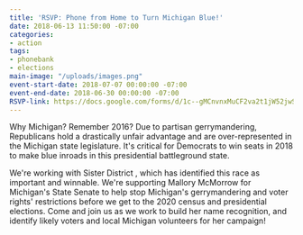 ```yaml
---
title: 'RSVP: Phone from Home to Turn Michigan Blue!'
date: 2018-06-13 11:50:00 -07:00
categories:
- action
tags:
- phonebank
- elections
main-image: "/uploads/images.png"
event-start-date: 2018-07-07 00:00:00 -07:00
event-end-date: 2018-06-30 00:00:00 -07:00
RSVP-link: https://docs.google.com/forms/d/1c--gMCnvnxMuCF2va2t1jW52jwSTAFbQ10PK3qAjzIg/edit
---
```


Why Michigan? Remember 2016?  Due to partisan gerrymandering, Republicans hold a drastically unfair advantage and are over-represented in the Michigan state legislature. It's critical for Democrats to win seats in 2018 to make blue inroads in this presidential battleground state.

We're working with Sister District , which has identified this race as important and winnable.  We're supporting Mallory McMorrow for Michigan's State Senate to help stop Michigan's gerrymandering and voter rights' restrictions before we get to the 2020 census and presidential elections. Come and join us as we work to build her name recognition,  and identify likely voters and local Michigan volunteers for her campaign!